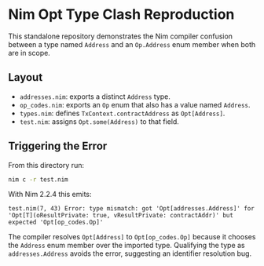 # Nim Opt Type Clash Reproduction

This standalone repository demonstrates the Nim compiler confusion between a
type named `Address` and an `Op.Address` enum member when both are in scope.

## Layout
- `addresses.nim`: exports a distinct `Address` type.
- `op_codes.nim`: exports an `Op` enum that also has a value named `Address`.
- `types.nim`: defines `TxContext.contractAddress` as `Opt[Address]`.
- `test.nim`: assigns `Opt.some(Address)` to that field.

## Triggering the Error

From this directory run:

```sh
nim c -r test.nim
```

With Nim 2.2.4 this emits:

```
test.nim(7, 43) Error: type mismatch: got 'Opt[addresses.Address]' for 'Opt[T](oResultPrivate: true, vResultPrivate: contractAddr)' but expected 'Opt[op_codes.Op]'
```

The compiler resolves `Opt[Address]` to `Opt[op_codes.Op]` because it chooses
the `Address` enum member over the imported type. Qualifying the type as
`addresses.Address` avoids the error, suggesting an identifier resolution bug.
